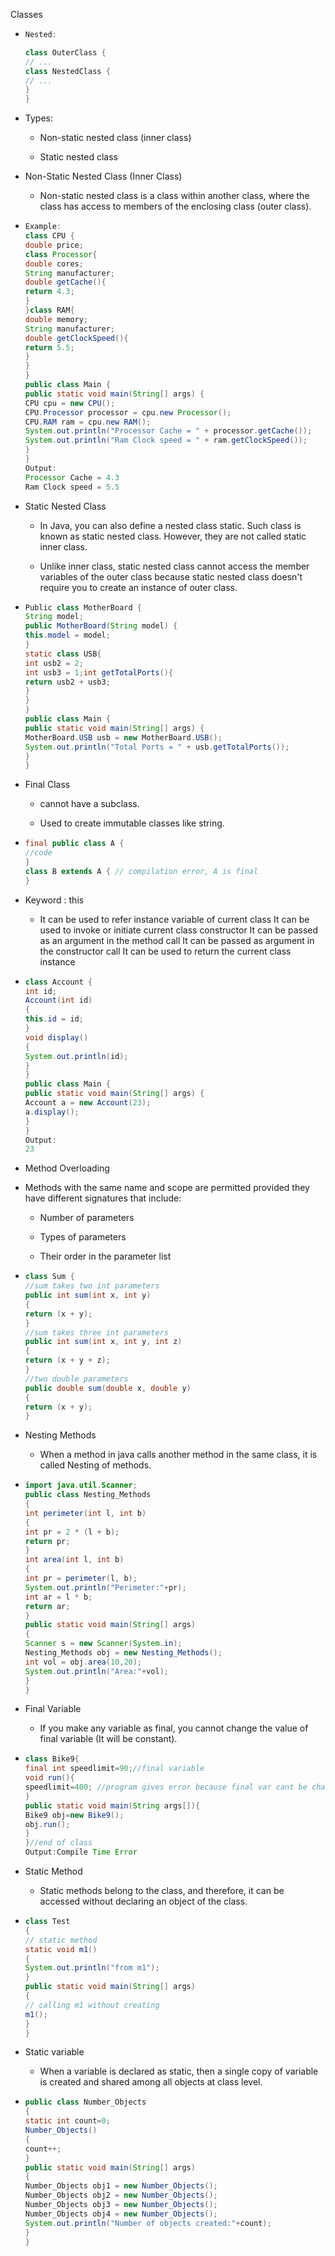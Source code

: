 Classes

* ```java
  Nested:
  
  class OuterClass {
  // ...
  class NestedClass {
  // ...
  }
  }
  ```

* Types:
  
  * Non-static nested class (inner class)
  
  * Static nested class

* Non-Static Nested Class (Inner Class)
  
  * Non-static nested class is a class within another class, where the class has access to members of the enclosing class (outer class).

* ```java
  Example:
  class CPU {
  double price;
  class Processor{
  double cores;
  String manufacturer;
  double getCache(){
  return 4.3;
  }
  }class RAM{
  double memory;
  String manufacturer;
  double getClockSpeed(){
  return 5.5;
  }
  }
  }
  public class Main {
  public static void main(String[] args) {
  CPU cpu = new CPU();
  CPU.Processor processor = cpu.new Processor();
  CPU.RAM ram = cpu.new RAM();
  System.out.println("Processor Cache = " + processor.getCache());
  System.out.println("Ram Clock speed = " + ram.getClockSpeed());
  }
  }
  Output:
  Processor Cache = 4.3
  Ram Clock speed = 5.5
  ```

* Static Nested Class
  
  * In Java, you can also define a nested class static. Such class is known as static nested class. However, they are not called static inner class.
  
  * Unlike inner class, static nested class cannot access the member variables of the outer class because static nested class doesn't require you to create an instance of outer class.

* ```java
  Public class MotherBoard {
  String model;
  public MotherBoard(String model) {
  this.model = model;
  }
  static class USB{
  int usb2 = 2;
  int usb3 = 1;int getTotalPorts(){
  return usb2 + usb3;
  }
  }
  }
  public class Main {
  public static void main(String[] args) {
  MotherBoard.USB usb = new MotherBoard.USB();
  System.out.println("Total Ports = " + usb.getTotalPorts());
  }
  }
  ```

* Final Class
  
  * cannot have a subclass.
  
  * Used to create immutable classes like string.

* ```java
  final public class A {
  //code
  }
  class B extends A { // compilation error, A is final
  }
  ```

* Keyword : this
  
  * It can be used to refer instance variable of current class
    It can be used to invoke or initiate current class constructor
    It can be passed as an argument in the method call
    It can be passed as argument in the constructor call
    It can be used to return the current class instance

* ```java
  class Account {
  int id;
  Account(int id)
  {
  this.id = id;
  }
  void display()
  {
  System.out.println(id);
  }
  }
  public class Main {
  public static void main(String[] args) {
  Account a = new Account(23);
  a.display();
  }
  }
  Output:
  23
  ```

* Method Overloading

* Methods with the same name and scope are permitted provided they have different signatures that include:
  
  * Number of parameters
  
  * Types of parameters
  
  * Their order in the parameter list

* ```java
  class Sum {
  //sum takes two int parameters
  public int sum(int x, int y)
  {
  return (x + y);
  }
  //sum takes three int parameters
  public int sum(int x, int y, int z)
  {
  return (x + y + z);
  }
  //two double parameters
  public double sum(double x, double y)
  {
  return (x + y);
  }
  ```

* Nesting Methods
  
  * When a method in java calls another method in the same class, it is called Nesting of methods.

* ```java
  import java.util.Scanner;
  public class Nesting_Methods
  {
  int perimeter(int l, int b)
  {
  int pr = 2 * (l + b);
  return pr;
  }
  int area(int l, int b)
  {
  int pr = perimeter(l, b);
  System.out.println("Perimeter:"+pr);
  int ar = l * b;
  return ar;
  }
  public static void main(String[] args)
  {
  Scanner s = new Scanner(System.in);
  Nesting_Methods obj = new Nesting_Methods();
  int vol = obj.area(10,20);
  System.out.println("Area:"+vol);
  }
  }
  ```

* Final Variable
  
  * If you make any variable as final, you cannot change the value of final variable (It will be constant).

* ```java
  class Bike9{
  final int speedlimit=90;//final variable
  void run(){
  speedlimit=400; //program gives error because final var cant be changed
  }
  public static void main(String args[]){
  Bike9 obj=new Bike9();
  obj.run();
  }
  }//end of class
  Output:Compile Time Error
  ```

* Static Method
  
  * Static methods belong to the class, and therefore, it can be accessed without declaring an object of the class.

* ```java
  class Test
  {
  // static method
  static void m1()
  {
  System.out.println("from m1");
  }
  public static void main(String[] args)
  {
  // calling m1 without creating
  m1();
  }
  }
  ```

* Static variable
  
  * When a variable is declared as static, then a single copy of variable is created and shared among all objects at class level.

* ```java
  public class Number_Objects
  {
  static int count=0;
  Number_Objects()
  {
  count++;
  }
  public static void main(String[] args)
  {
  Number_Objects obj1 = new Number_Objects();
  Number_Objects obj2 = new Number_Objects();
  Number_Objects obj3 = new Number_Objects();
  Number_Objects obj4 = new Number_Objects();
  System.out.println("Number of objects created:"+count);
  }
  }
  ```
